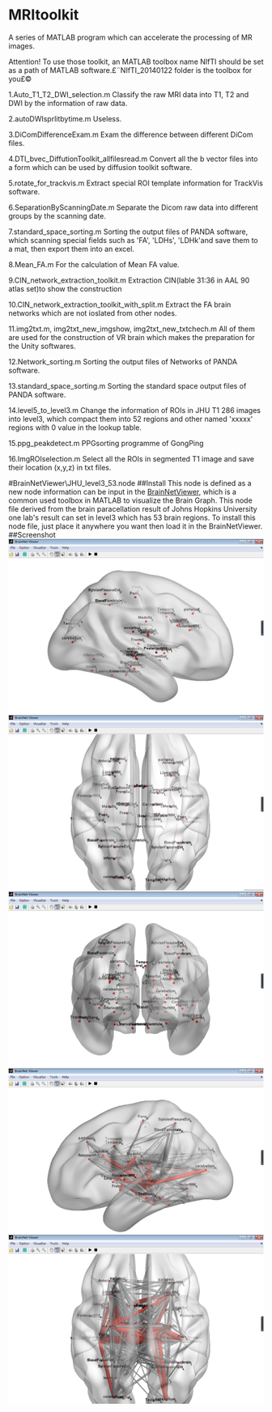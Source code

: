 # MRItoolkit
A series of MATLAB program which can accelerate the processing of MR images.

Attention! To use those toolkit, an MATLAB toolbox name NIfTI should be set as a path of MATLAB software.£¨NIfTI_20140122 folder is the toolbox for you£©

1.Auto_T1_T2_DWI_selection.m 
Classify the raw MRI data into T1, T2 and DWI by the information of raw data.

2.autoDWIsprlitbytime.m
Useless.

3.DiComDifferenceExam.m
Exam the difference between different DiCom files.

4.DTI_bvec_DiffutionToolkit_allfilesread.m
Convert all the b vector files into a form which can be used by diffusion toolkit software.

5.rotate_for_trackvis.m
Extract special ROI template information for TrackVis software.

6.SeparationByScanningDate.m
Separate the Dicom raw data into different groups by the scanning date.

7.standard_space_sorting.m
Sorting the output files of PANDA software, which scanning special fields such as 'FA', 'LDHs', 'LDHk'and save them to a mat, then export them into an excel.

8.Mean_FA.m
For the calculation of Mean FA value.

9.CIN_network_extraction_toolkit.m
Extraction CIN(lable 31:36 in AAL 90 atlas set)to show the construction
 
10.CIN_network_extraction_toolkit_with_split.m 
Extract the FA brain networks which are not ioslated from other nodes.

11.img2txt.m, img2txt_new_imgshow, img2txt_new_txtchech.m
All of them are used for the construction of VR brain which makes the preparation for the Unity softwares.

12.Network_sorting.m
Sorting the output files of Networks of PANDA software.

13.standard_space_sorting.m
Sorting the standard space output files of PANDA software.

14.level5_to_level3.m
Change the information of ROIs in JHU T1 286 images into level3, which compact them into 52 regions and  other named 'xxxxx' regions with 0 value in the lookup table.

15.ppg_peakdetect.m
PPGsorting programme of GongPing

16.ImgROIselection.m
Select all the ROIs in segmented T1 image and save their location (x,y,z) in txt files.

#BrainNetViewer\JHU_level3_53.node
##Install
This node is defined as a new node information can be input in the [BrainNetViewer](http://www.nitrc.org/projects/bnv/), which is a common used toolbox in MATLAB to visualize the Brain Graph. This node file derived from the brain paracellation result of Johns Hopkins University one lab's result can set in level3 which has 53 brain regions. To install this node file, just place it anywhere you want then load it in the BrainNetViewer.
##Screenshot
![Screenshot 1](https://raw.githubusercontent.com/ChangleZhang/MRItoolkit/master/pics/node_image1.png)
![Screenshot 2](https://raw.githubusercontent.com/ChangleZhang/MRItoolkit/master/pics/node_image2.png)
![Screenshot 3](https://raw.githubusercontent.com/ChangleZhang/MRItoolkit/master/pics/node_image3.png)
![Screenshot 4](https://raw.githubusercontent.com/ChangleZhang/MRItoolkit/master/pics/edge_image1.png)
![Screenshot 5](https://raw.githubusercontent.com/ChangleZhang/MRItoolkit/master/pics/edge_image2.png)
